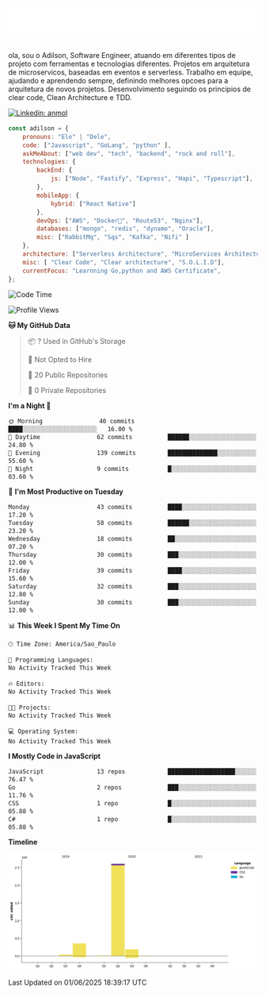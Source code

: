<h1 align="center">
  <img src="https://raw.githubusercontent.com/adilsoncruz/adilsoncruz/master/name.svg" alt="Adilson Cruz" />
</h1>

ola, sou o Adilson, Software Engineer, atuando em diferentes tipos de projeto com ferramentas e tecnologias diferentes. Projetos em arquitetura de microservicos, baseadas em eventos e serverless.
Trabalho em equipe, ajudando e aprendendo sempre, definindo melhores opcoes para a arquitetura de novos projetos.
Desenvolvimento seguindo os principios de clear code, Clean Architecture e TDD.
 
[![Linkedin: anmol](https://img.shields.io/badge/-adilsoncruz-blue?style=flat-square&logo=Linkedin&logoColor=white&link=https://www.linkedin.com/in/adilsoncruz/)](https://www.linkedin.com/in/adilsoncruz/)

```javascript
const adilson = {
    pronouns: "Ele" | "Dele",
    code: ["Javascript", "GoLang", "python" ],
    askMeAbout: ["web dev", "tech", "backend", "rock and roll"],
    technologies: {
        backEnd: {
            js: ["Node", "Fastify", "Express", "Hapi", "Typescript"],
        },
        mobileApp: {
            hybrid: ["React Native"]
        },
        devOps: ["AWS", "Docker🐳", "Route53", "Nginx"],
        databases: ["mongo", "redis", "dynamo", "Oracle"],
        misc: ["RabbitMq", "Sqs", "Kafka", "Nifi" ]
    },
    architecture: ["Serverless Architecture", "MicroServices Architecture", "event-driven architecture", "Single page applications"],
    misc: [ "Clear Code", "Clear architecture", "S.O.L.I.D"],
    currentFocus: "Learnning Go,python and AWS Certificate",
};
```
<!--START_SECTION:waka-->
![Code Time](http://img.shields.io/badge/Code%20Time-646%20hrs%205%20mins-blue)

![Profile Views](http://img.shields.io/badge/Profile%20Views-0-blue)

**🐱 My GitHub Data** 

> 📦 ? Used in GitHub's Storage 
 > 
> 🚫 Not Opted to Hire
 > 
> 📜 20 Public Repositories 
 > 
> 🔑 0 Private Repositories 
 > 
**I'm a Night 🦉** 

```text
🌞 Morning                40 commits          ████░░░░░░░░░░░░░░░░░░░░░   16.00 % 
🌆 Daytime                62 commits          ██████░░░░░░░░░░░░░░░░░░░   24.80 % 
🌃 Evening                139 commits         ██████████████░░░░░░░░░░░   55.60 % 
🌙 Night                  9 commits           █░░░░░░░░░░░░░░░░░░░░░░░░   03.60 % 
```
📅 **I'm Most Productive on Tuesday** 

```text
Monday                   43 commits          ████░░░░░░░░░░░░░░░░░░░░░   17.20 % 
Tuesday                  58 commits          ██████░░░░░░░░░░░░░░░░░░░   23.20 % 
Wednesday                18 commits          ██░░░░░░░░░░░░░░░░░░░░░░░   07.20 % 
Thursday                 30 commits          ███░░░░░░░░░░░░░░░░░░░░░░   12.00 % 
Friday                   39 commits          ████░░░░░░░░░░░░░░░░░░░░░   15.60 % 
Saturday                 32 commits          ███░░░░░░░░░░░░░░░░░░░░░░   12.80 % 
Sunday                   30 commits          ███░░░░░░░░░░░░░░░░░░░░░░   12.00 % 
```


📊 **This Week I Spent My Time On** 

```text
🕑︎ Time Zone: America/Sao_Paulo

💬 Programming Languages: 
No Activity Tracked This Week

🔥 Editors: 
No Activity Tracked This Week

🐱‍💻 Projects: 
No Activity Tracked This Week

💻 Operating System: 
No Activity Tracked This Week
```

**I Mostly Code in JavaScript** 

```text
JavaScript               13 repos            ███████████████████░░░░░░   76.47 % 
Go                       2 repos             ███░░░░░░░░░░░░░░░░░░░░░░   11.76 % 
CSS                      1 repo              █░░░░░░░░░░░░░░░░░░░░░░░░   05.88 % 
C#                       1 repo              █░░░░░░░░░░░░░░░░░░░░░░░░   05.88 % 
```



**Timeline**

![Lines of Code chart](https://raw.githubusercontent.com/adilsoncruz/adilsoncruz/main/assets/bar_graph.png)


 Last Updated on 01/06/2025 18:39:17 UTC
<!--END_SECTION:waka-->

<!--
**adilsoncruz/adilsoncruz** is a ✨ _special_ ✨ repository because its `README.md` (this file) appears on your GitHub profile.

Here are some ideas to get you started:

- 🔭 I’m currently working on ...
- 🌱 I’m currently learning ...
- 👯 I’m looking to collaborate on ...
- 🤔 I’m looking for help with ...
- 💬 Ask me about ...
- 📫 How to reach me: ...
- 😄 Pronouns: ...
- ⚡ Fun fact: ...
-->
